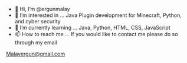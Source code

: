 - 👋 Hi, I’m @ergunmalay
- 👀 I’m interested in ... Java Plugin development for Minecraft, Python, and cyber security 
- 🌱 I’m currently learning ... Java, Python, HTML, CSS, JavaScript
- 📫 How to reach me ...
If you would like to contact me please do so through my email


<p align="center">

</p>

Malayergun@gmail.com
